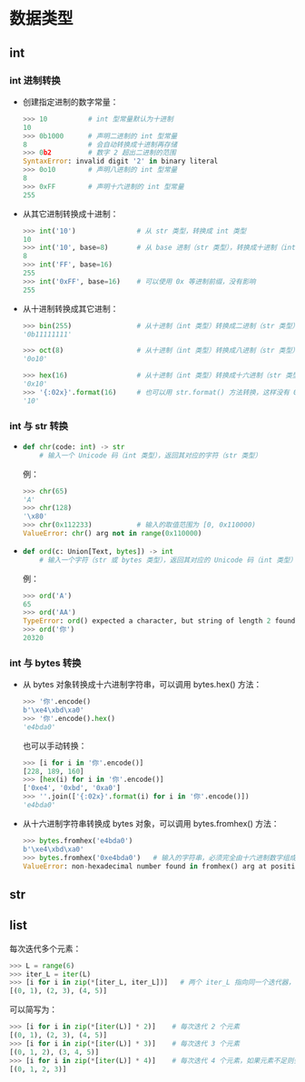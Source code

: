 # 数据类型


## int

### int 进制转换

- 创建指定进制的数字常量：
  ```py
  >>> 10          # int 型常量默认为十进制
  10
  >>> 0b1000      # 声明二进制的 int 型常量
  8               # 会自动转换成十进制再存储
  >>> 0b2         # 数字 2 超出二进制的范围
  SyntaxError: invalid digit '2' in binary literal
  >>> 0o10        # 声明八进制的 int 型常量
  8
  >>> 0xFF        # 声明十六进制的 int 型常量
  255
  ```

- 从其它进制转换成十进制：
  ```py
  >>> int('10')               # 从 str 类型，转换成 int 类型
  10
  >>> int('10', base=8)       # 从 base 进制（str 类型），转换成十进制（int 类型）。base 默认为 10 进制
  8
  >>> int('FF', base=16)
  255
  >>> int('0xFF', base=16)    # 可以使用 0x 等进制前缀，没有影响
  255
  ```

- 从十进制转换成其它进制：
  ```py
  >>> bin(255)                # 从十进制（int 类型）转换成二进制（str 类型）
  '0b11111111'
  ```
  ```py
  >>> oct(8)                  # 从十进制（int 类型）转换成八进制（str 类型）
  '0o10'
  ```
  ```py
  >>> hex(16)                 # 从十进制（int 类型）转换成十六进制（str 类型）
  '0x10'
  >>> '{:02x}'.format(16)     # 也可以用 str.format() 方法转换，这样没有 0x 前缀
  '10'
  ```

### int 与 str 转换

- 
  ```py
  def chr(code: int) -> str
      # 输入一个 Unicode 码（int 类型），返回其对应的字符（str 类型）
  ```
  例：
  ```py
  >>> chr(65)
  'A'
  >>> chr(128)
  '\x80'
  >>> chr(0x112233)           # 输入的取值范围为 [0, 0x110000)
  ValueError: chr() arg not in range(0x110000)
  ```

- 
  ```py
  def ord(c: Union[Text, bytes]) -> int
      # 输入一个字符（str 或 bytes 类型），返回其对应的 Unicode 码（int 类型）
  ```
  例：
  ```py
  >>> ord('A')
  65
  >>> ord('AA')
  TypeError: ord() expected a character, but string of length 2 found
  >>> ord('你')
  20320
  ```

### int 与 bytes 转换

- 从 bytes 对象转换成十六进制字符串，可以调用 bytes.hex() 方法：
  ```py
  >>> '你'.encode()
  b'\xe4\xbd\xa0'
  >>> '你'.encode().hex()
  'e4bda0'
  ```
  也可以手动转换：
  ```py
  >>> [i for i in '你'.encode()]
  [228, 189, 160]
  >>> [hex(i) for i in '你'.encode()]
  ['0xe4', '0xbd', '0xa0']
  >>> ''.join(['{:02x}'.format(i) for i in '你'.encode()])
  'e4bda0'
  ```

- 从十六进制字符串转换成 bytes 对象，可以调用 bytes.fromhex() 方法：
  ```py
  >>> bytes.fromhex('e4bda0')
  b'\xe4\xbd\xa0'
  >>> bytes.fromhex('0xe4bda0')   # 输入的字符串，必须完全由十六进制数字组成
  ValueError: non-hexadecimal number found in fromhex() arg at position 1
  ```


## str



## list



每次迭代多个元素：
```py
>>> L = range(6)
>>> iter_L = iter(L)
>>> [i for i in zip(*[iter_L, iter_L])]   # 两个 iter_L 指向同一个迭代器，因此会累加迭代位置
[(0, 1), (2, 3), (4, 5)]
```
可以简写为：
```py
>>> [i for i in zip(*[iter(L)] * 2)]    # 每次迭代 2 个元素
[(0, 1), (2, 3), (4, 5)]
>>> [i for i in zip(*[iter(L)] * 3)]    # 每次迭代 3 个元素
[(0, 1, 2), (3, 4, 5)]
>>> [i for i in zip(*[iter(L)] * 4)]    # 每次迭代 4 个元素，如果元素不足则会停止迭代，导致遗漏元素
[(0, 1, 2, 3)]
```
